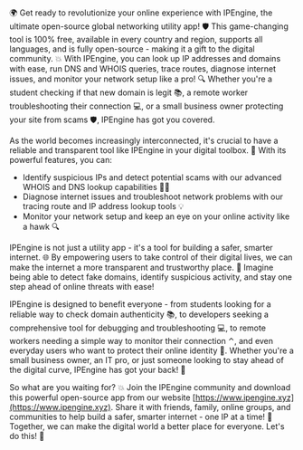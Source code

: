 🌍 Get ready to revolutionize your online experience with IPEngine, the ultimate open-source global networking utility app! 🛡️ This game-changing tool is 100% free, available in every country and region, supports all languages, and is fully open-source - making it a gift to the digital community. 💥 With IPEngine, you can look up IP addresses and domains with ease, run DNS and WHOIS queries, trace routes, diagnose internet issues, and monitor your network setup like a pro! 🔍 Whether you're a student checking if that new domain is legit 📚, a remote worker troubleshooting their connection 💻, or a small business owner protecting your site from scams 🛡️, IPEngine has got you covered.

As the world becomes increasingly interconnected, it's crucial to have a reliable and transparent tool like IPEngine in your digital toolbox. 🔧 With its powerful features, you can:

* Identify suspicious IPs and detect potential scams with our advanced WHOIS and DNS lookup capabilities 🕵️‍♀️
* Diagnose internet issues and troubleshoot network problems with our tracing route and IP address lookup tools 💡
* Monitor your network setup and keep an eye on your online activity like a hawk 🔍

IPEngine is not just a utility app - it's a tool for building a safer, smarter internet. 🌐 By empowering users to take control of their digital lives, we can make the internet a more transparent and trustworthy place. 💖 Imagine being able to detect fake domains, identify suspicious activity, and stay one step ahead of online threats with ease!

IPEngine is designed to benefit everyone - from students looking for a reliable way to check domain authenticity 📚, to developers seeking a comprehensive tool for debugging and troubleshooting 💻, to remote workers needing a simple way to monitor their connection ⌃️, and even everyday users who want to protect their online identity 👀. Whether you're a small business owner, an IT pro, or just someone looking to stay ahead of the digital curve, IPEngine has got your back! 🎉

So what are you waiting for? 💥 Join the IPEngine community and download this powerful open-source app from our website [https://www.ipengine.xyz](https://www.ipengine.xyz). Share it with friends, family, online groups, and communities to help build a safer, smarter internet - one IP at a time! 🚀 Together, we can make the digital world a better place for everyone. Let's do this! 💪